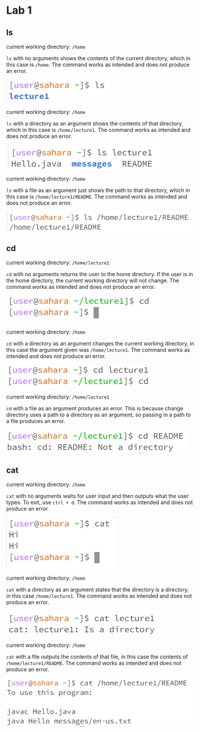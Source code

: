 # Lab 1
## ls
current working directory: `/home`

`ls` with no arguments shows the contents of the current directory, which in this case is `/home`. The command works as intended and does not produce an error.  

![Image](ls1.png)  

current working directory: `/home`

`ls` with a directory as an argument shows the contents of that directory, which in this case is `/home/lecture1`. The command works as intended and does not produce an error.  

![Image](ls2.png)  

current working directory: `/home`

`ls` with a file as an argument just shows the path to that directory, which in this case is `/home/lecture1/README`. The command works as intended and does not produce an error.  

![Image](ls3.png)  

## cd
current working directory: `/home/lecture1`

`cd` with no arguments returns the user to the home directory. If the user is in the home directory, the current working directory will not change. The command works as intended and does not produce an error.

![Image](cd1.png)   

current working directory: `/home`

`cd` with a directory as an argument changes the current working directory, in this case the argument given was `/home/lecture1`. The command works as intended and does not produce an error.  

![Image](cd2.png)  

current working directory: `/home/lecture1`

`cd` with a file as an argument produces an error. This is because change directory uses a path to a directory as an argument, so passing in a path to a file produces an error.  

![Image](cd3.png)  

## cat

current working directory: `/home`

`cat` with no arguments waits for user input and then outputs what the user types. To exit, use `ctrl + d`. The command works as intended and does not produce an error.  

![Image](cat1.png)  

current working directory: `/home`

`cat` with a directory as an argument states that the directory is a directory, in this case `/home/lecture1`. The command works as intended and does not produce an error.  

![Image](cat2.png)  

current working directory: `/home`

`cat` with a file outputs the contents of that file, in this case the contents of `/home/lecture1/README`. The command works as intended and does not produce an error.  

![Image](cat3.png)  

